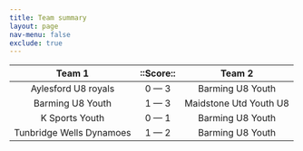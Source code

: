 ```yaml
---
title: Team summary
layout: page
nav-menu: false
exclude: true
---
```




|          Team 1          |  ::Score::  |         Team 2         |
|:------------------------:|:-----------:|:----------------------:|
|   Aylesford U8 royals    | 0 &mdash; 3 |    Barming U8 Youth    |
|     Barming U8 Youth     | 1 &mdash; 3 | Maidstone Utd Youth U8 |
|      K Sports Youth      | 0 &mdash; 1 |    Barming U8 Youth    |
| Tunbridge Wells Dynamoes | 1 &mdash; 2 |    Barming U8 Youth    |

 <br /><br /><br />